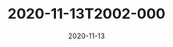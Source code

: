 ---
date: 2020-11-13
title: 2020-11-13T2002-000
hero: 2020/2020-11-13T2002-000.jpeg

# briefly describe the image…
alt: ''

# insert the closed caption text after the three-dash break…
# (include line-breaks, punctuation, and capitalization)
---